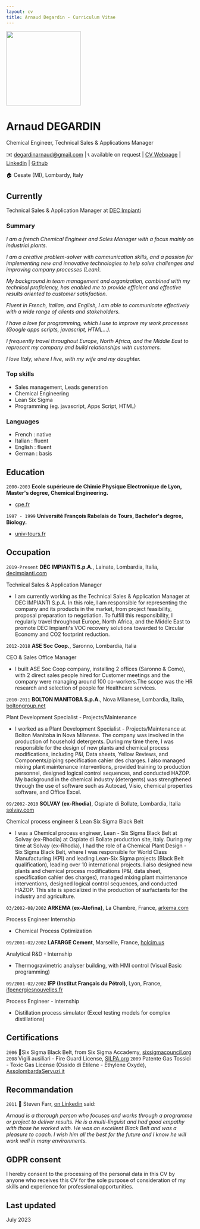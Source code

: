 ```yaml
---
layout: cv
title: Arnaud Degardin - Curriculum Vitae
---
```


<img src="https://media.licdn.com/dms/image/C4E03AQFtOn-W8rJWJA/profile-displayphoto-shrink_200_200/0/1652964404901?e=1695254400&v=beta&t=Cf5zTGK2wNxJRFPmZW5WBdXK2oB_CnKp4mqPgcqxkHI"  align="center" width="200px">

# Arnaud DEGARDIN
Chemical Engineer, Technical Sales & Applications Manager

✉️ <a emailto="degardinarnaud@gmail.com">degardinarnaud@gmail.com</a>
| 📞 available on request
| <a href="https://adegard.github.io/markdown-cv/">CV Webpage</a>
| <a href="https://www.linkedin.com/in/arnauddegardin/">Linkedin</a>
| <a href="https://github.com/adegard/">Github</a>  

🏠 Cesate (MI), Lombardy, Italy

## Currently

Technical Sales & Application Manager at <a href="https://www.decimpianti.com/">DEC Impianti</a>


### Summary

*I am a french Chemical Engineer and Sales Manager with a focus mainly on industrial plants.*

*I am a creative problem-solver with communication skills, and a passion for implementing new and innovative technologies to help solve challenges and improving company processes (Lean).*
  
*My background in team management and organization, combined with my technical proficiency, has enabled me to provide efficient and effective results oriented to customer satisfaction.* 

*Fluent in French, Italian, and English, I am able to communicate effectively with a wide range of clients and stakeholders.* 

*I have a love for programming, which I use to improve my work processes (Google apps scripts, javascript, HTML...).* 

*I frequently travel throughout Europe, North Africa, and the Middle East to represent my company and build relationships with customers.*

*I love Italy, where I live, with my wife and my daughter.*

### Top skills

- Sales management, Leads generation
- Chemical Engineering
- Lean Six Sigma 
- Programming (eg. javascript, Apps Script, HTML)

### Languages

- French : native
- Italian : fluent
- English : fluent
- German : basis

## Education

`2000-2003`
__Ecole supérieure de Chimie Physique Electronique de Lyon, Master's degree, Chemical Engineering.__

- <a href="https://www.cpe.fr/">cpe.fr</a>

`1997 - 1999`
__Université François Rabelais de Tours, Bachelor's degree, Biology.__

- <a href="https://www.univ-tours.fr/">univ-tours.fr</a>

## Occupation

`2019-Present`
__DEC IMPIANTI S.p.A.__, Lainate, Lombardia, Italia, <a href="https://www.decimpianti.com/">decimpianti.com</a>

Technical Sales & Application Manager

- I am currently working as the Technical Sales & Application Manager at DEC IMPIANTI S.p.A. In this role, I am responsible for representing the company and its products in the market, from project feasibility, proposal preparation to negotiation. To fulfill this responsibility, I regularly travel throughout Europe, North Africa, and the Middle East to promote DEC Impianti's VOC recovery solutions towarded to Circular Economy and CO2 footprint reduction.

`2012-2018`
__ASE Soc Coop.__, Saronno, Lombardia, Italia 

CEO & Sales Office Manager

- I built ASE Soc Coop company, installing 2 offices (Saronno & Como), with 2 direct sales people hired for Customer meetings and the company were managing around 100 co-workers.The scope was the HR research and selection of people for Healthcare services.

`2010-2011`
__BOLTON MANITOBA S.p.A.__, Nova Milanese, Lombardia, Italia, <a href="https://www.boltongroup.net/">boltongroup.net</a>

Plant Development Specialist - Projects/Maintenance

- I worked as a Plant Development Specialist - Projects/Maintenance at Bolton Manitoba in Nova Milanese. The company was involved in the production of household detergents. During my time there, I was responsible for the design of new plants and chemical process modifications, including P&I, Data sheets, Yellow Reviews, and Components/piping specification cahier des charges. I also managed mixing plant maintenance interventions, provided training to production personnel, designed logical control sequences, and conducted HAZOP. My background in the chemical industry (detergents) was strengthened through the use of software such as Autocad, Visio, chemical properties software, and Office Excel.

`09/2002-2010`
__SOLVAY (ex-Rhodia)__, Ospiate di Bollate, Lombardia, Italia <a href="https://www.solvay.com/en/">solvay.com</a>

Chemical process engineer & Lean Six Sigma Black Belt

- I was a Chemical process engineer, Lean - Six Sigma Black Belt at Solvay (ex-Rhodia) at Ospiate di Bollate production site, Italy. During my time at Solvay (ex-Rhodia), I had the role of a Chemical Plant Design - Six Sigma Black Belt, where I was responsible for World Class Manufacturing (KPI) and leading Lean-Six Sigma projects (Black Belt qualification), leading over 10 international projects. I also designed new plants and chemical process modifications (P&I, data sheet, specification cahier des charges), managed mixing plant maintenance interventions, designed logical control sequences, and conducted HAZOP.
This site is specialized in the production of surfactants for the industry and agriculture.

`03/2002-08/2002`
__ARKEMA (ex-Atofina)__, La Chambre, France, <a href="https://www.arkema.com/global/en/">arkema.com</a>

Process Engineer Internship

- Chemical Process Optimization

`09/2001-02/2002`
__LAFARGE Cement__, Marseille, France, <a href="https://www.holcim.us/">holcim.us</a>

Analytical R&D - Internship

- Thermogravimetric analyser building, with HMI control (Visual Basic programming)

`09/2001-02/2002`
__IFP (Institut Français du Pétrol)__, Lyon, France, <a href="https://www.ifpenergiesnouvelles.fr/">ifpenergiesnouvelles.fr</a>

Process Engineer - internship

- Distillation process simulator (Excel testing models for complex distillations)


## Certifications

`2006`
🏅Six Sigma Black Belt, from Six Sigma Accademy, <a href="https://www.sixsigmacouncil.org/">sixsigmacouncil.org</a>
`2008`
Vigili ausiliari - Fire Guard License, <a href="https://www.silpa.org/">SILPA.org</a>
`2009`
Patente Gas Tossici - Toxic Gas License (Ossido di Etilene - Ethylene Oxyde), <a href="https://www.assolombardaservizi.it/courses/gas-tossici-preparazione-agli-esami-per-il-conseguimento-della-patente-di-abilitazione/">AssolombardaServuzi.it</a> 

## Recommandation

`2011`
📣 Steven Farr, <a href="https://www.linkedin.com/in/arnauddegardin/">on Linkedin</a> said:

*Arnaud is a thorough person who focuses and works through a programme or project to deliver results. He is a multi-linguist and had good empathy with those he worked with. He was an excellent Black Belt and was a pleasure to coach. 
I wish him all the best for the future and I know he will work well in many environments.*


## GDPR consent

I hereby consent to the processing of the personal data in this CV by anyone who receives this CV for the sole purpose of consideration of my skills and experience for professional opportunities.


## Last updated 

July 2023

<!-- ### Footer @adegard-->


